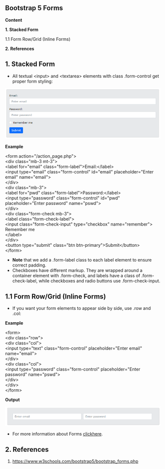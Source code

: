 ## Bootstrap 5 Forms

**Content**

**1. Stacked Form**

1.1 Form Row/Grid (Inline Forms)

**2. References**

## 1. Stacked Form

-   All textual \<input\> and \<textarea\> elements with class .form-control get proper form styling:

![](media/3eb067137ad09dab49219dd166e7b3cd.png)

**Example**

\<form action="/action_page.php"\>  
\<div class="mb-3 mt-3"\>  
\<label for="email" class="form-label"\>Email:\</label\>  
\<input type="email" class="form-control" id="email" placeholder="Enter email" name="email"\>  
\</div\>  
\<div class="mb-3"\>  
\<label for="pwd" class="form-label"\>Password:\</label\>  
\<input type="password" class="form-control" id="pwd" placeholder="Enter password" name="pswd"\>  
\</div\>  
\<div class="form-check mb-3"\>  
\<label class="form-check-label"\>  
\<input class="form-check-input" type="checkbox" name="remember"\> Remember me  
\</label\>  
\</div\>  
\<button type="submit" class="btn btn-primary"\>Submit\</button\>  
\</form\>

-   **Note** that we add a .form-label class to each label element to ensure correct padding.
-   Checkboxes have different markup. They are wrapped around a container element with .form-check, and labels have a class of .form-check-label, while checkboxes and radio buttons use .form-check-input.

## 1.1 Form Row/Grid (Inline Forms)

-   If you want your form elements to appear side by side, use .row and .col:

**Example**

\<form\>  
\<div class="row"\>  
\<div class="col"\>  
\<input type="text" class="form-control" placeholder="Enter email" name="email"\>  
\</div\>  
\<div class="col"\>  
\<input type="password" class="form-control" placeholder="Enter password" name="pswd"\>  
\</div\>  
\</div\>  
\</form\>

**Output**

![](media/e11f2095f94340f99d971e2725d6cc25.png)

-   For more information about Forms [clickhere](https://www.w3schools.com/bootstrap5/bootstrap_forms.php).

## 2. References

1.  https://www.w3schools.com/bootstrap5/bootstrap_forms.php
